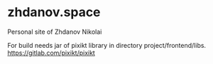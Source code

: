 # zhdanov.space
Personal site of Zhdanov Nikolai

For build needs jar of pixikt library in directory project/frontend/libs. https://gitlab.com/pixikt/pixikt